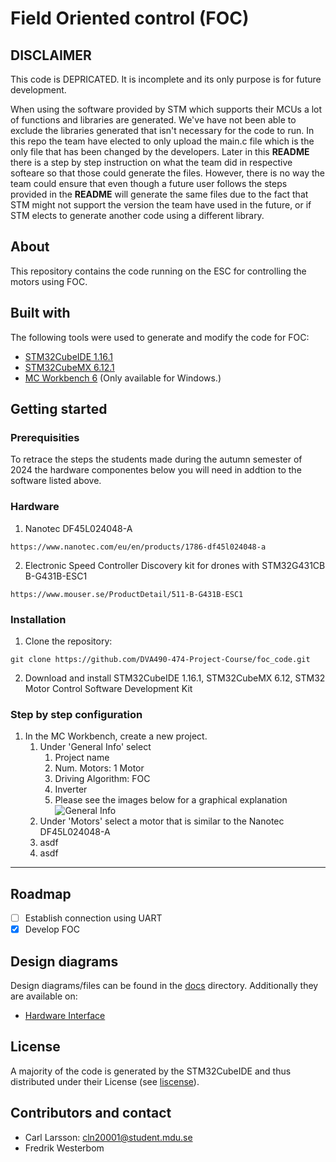 Field Oriented control (FOC)
=======================

DISCLAIMER
-----------------------
This code is DEPRICATED. It is incomplete and its only purpose is for future development.

When using the software provided by STM which supports their MCUs a lot of functions and libraries are generated. We've have not been able to exclude the libraries generated that isn't necessary for the code to run. In this repo the team have elected to only upload the main.c file which is the only file that has been changed by the developers. Later in this **README** there is a step by step instruction on what the team did in respective softeare so that those could generate the files. However, there is no way the team could ensure that even though a future user follows the steps provided in the **README** will generate the same files due to the fact that STM might not support the version the team have used in the future, or if STM elects to generate another code using a different library.

About
-----------------------
This repository contains the code running on the ESC for controlling the motors using FOC.

## Built with
The following tools were used to generate and modify the code for FOC:
- [STM32CubeIDE 1.16.1](https://www.st.com/en/development-tools/stm32cubeide.html)
- [STM32CubeMX 6.12.1](https://www.st.com/en/development-tools/stm32cubemx.html)
- [MC Workbench 6](https://wiki.st.com/stm32mcu/wiki/STM32MotorControl:STM32_MC_Workbench) (Only available for Windows.)


Getting started
-----------------------

### Prerequisities

To retrace the steps the students made during the autumn semester of 2024 the hardware componentes below you will need in addtion to the software listed above.

### Hardware
1. Nanotec DF45L024048-A
```
https://www.nanotec.com/eu/en/products/1786-df45l024048-a
```
2. Electronic Speed Controller Discovery kit for drones with STM32G431CB B-G431B-ESC1
```
https://www.mouser.se/ProductDetail/511-B-G431B-ESC1
```


### Installation
1. Clone the repository:
```
git clone https://github.com/DVA490-474-Project-Course/foc_code.git
```
2. Download and install STM32CubeIDE 1.16.1, STM32CubeMX 6.12, STM32 Motor Control Software Development Kit

### Step by step configuration
1. In the MC Workbench, create a new project.
    1. Under 'General Info' select
        1. Project name 
        2. Num. Motors: 1 Motor
        3. Driving Algorithm: FOC
        4. Inverter
        5. Please see the images below for a graphical explanation
        ![General Info](../instructions_pictures/general_info.jpg)
    2. Under 'Motors' select a motor that is similar to the Nanotec DF45L024048-A
    3. asdf
    4. asdf
    

-----------------------

Roadmap
-----------------------
- [ ] Establish connection using UART
- [x] Develop FOC

Design diagrams
-----------------------
Design diagrams/files can be found in the [docs](/docs) directory. Additionally 
they are available on:
- [Hardware Interface](https://www.mermaidchart.com/raw/11c442f5-192c-4ac3-b61e-867a3e2ca6ea?theme=dark&version=v0.1&format=svg)

License
-----------------------
A majority of the code is generated by the STM32CubeIDE and thus distributed under their License (see [liscense](/liscense.pdf)).

Contributors and contact
-----------------------
- Carl Larsson: cln20001@student.mdu.se
- Fredrik Westerbom
